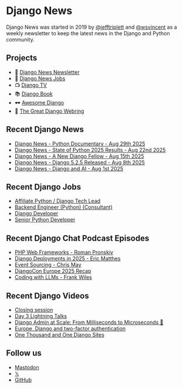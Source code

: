 # Django News

Django News was started in 2019 by [@jefftriplett](https://github.com/jefftriplett) and [@wsvincent](https://github.com/wsvincent) as a weekly newsletter to keep the latest news in the Django and Python community.

## Projects

- :newspaper: [Django News Newsletter](https://django-news.com)
- :briefcase: [Django News Jobs](https://jobs.django-news.com)
- :tv: [Django TV](https://djangotv.com)
- :books: [Django Book](https://djangobook.com)
- :dark_sunglasses: [Awesome Django](https://awesomedjango.org)
- :ring: [The Great Django Webring](https://djangowebring.com)

## Recent Django News

<!--START_SECTION:news-->
- [Django News - Python Documentary - Aug 29th 2025](https://django-news.com/issues/300)
- [Django News - State of Python 2025 Results - Aug 22nd 2025](https://django-news.com/issues/299)
- [Django News - A New Django Fellow - Aug 15th 2025](https://django-news.com/issues/298)
- [Django News - Django 5.2.5 Released - Aug 8th 2025](https://django-news.com/issues/297)
- [Django News - Django and AI - Aug 1st 2025](https://django-news.com/issues/296)
<!--END_SECTION:news-->

## Recent Django Jobs

<!--START_SECTION:jobs-->
- [Affiliate Python / Django Tech Lead](https://jobs.django-news.com/532/affiliate-python-django-tech-lead/)
- [Backend Engineer (Python) (Consultant)](https://jobs.django-news.com/531/backend-engineer-python-consultant-syria-justice-and-accountability-centre-sjac/)
- [Django Developer](https://jobs.django-news.com/530/django-developer-the-developer-society/)
- [Senior Python Developer](https://jobs.django-news.com/529/senior-python-developer-basalt-health/)
<!--END_SECTION:jobs-->

## Recent Django Chat Podcast Episodes

<!--START_SECTION:episodes-->
- [PHP Web Frameworks - Roman Pronskiy](https://djangochat.com)
- [Django Deployments in 2025 - Eric Matthes](https://djangochat.com)
- [Event Sourcing - Chris May](https://djangochat.com)
- [DjangoCon Europe 2025 Recap](https://djangochat.com)
- [Coding with LLMs - Frank Wiles](https://djangochat.com)
<!--END_SECTION:episodes-->

## Recent Django Videos

<!--START_SECTION:videos-->
- [Closing session](https://djangotv.com/videos/djangocon-europe/2025/djangocon-europe-2025-closing-session/)
- [Day 3 Lightning Talks](https://djangotv.com/videos/djangocon-europe/2025/djangocon-europe-2025-day-3-lightning-talks/)
- [Django Admin at Scale: From Milliseconds to Microseconds 🚀](https://djangotv.com/videos/djangocon-europe/2025/djangocon-europe-2025-django-admin-at-scale-from-milliseconds-to-microseconds/)
- [Europe, Django and two-factor authentication](https://djangotv.com/videos/djangocon-europe/2025/djangocon-europe-2025-europe-django-and-two-factor-authentication/)
- [One Thousand and One Django Sites](https://djangotv.com/videos/djangocon-europe/2025/djangocon-europe-2025-one-thousand-and-one-django-sites/)
<!--END_SECTION:videos-->

## Follow us

- [Mastodon](https://mastodon.social/@djangonews)
- [𝕏](https://x.com/djangonewsbot)
- [GitHub](https://github.com/django-news)
